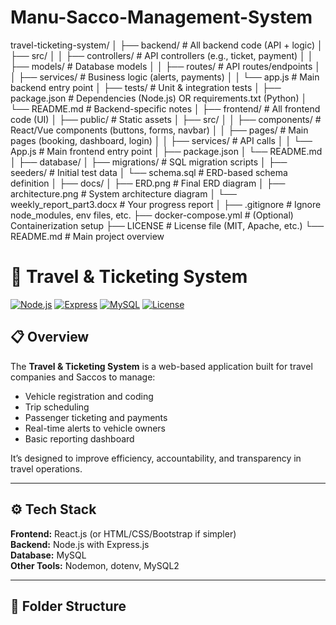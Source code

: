 # Manu-Sacco-Management-System
travel-ticketing-system/
│
├── backend/                  # All backend code (API + logic)
│   ├── src/
│   │   ├── controllers/      # API controllers (e.g., ticket, payment)
│   │   ├── models/           # Database models
│   │   ├── routes/           # API routes/endpoints
│   │   ├── services/         # Business logic (alerts, payments)
│   │   └── app.js            # Main backend entry point
│   ├── tests/                # Unit & integration tests
│   ├── package.json          # Dependencies (Node.js) OR requirements.txt (Python)
│   └── README.md             # Backend-specific notes
│
├── frontend/                 # All frontend code (UI)
│   ├── public/               # Static assets
│   ├── src/
│   │   ├── components/       # React/Vue components (buttons, forms, navbar)
│   │   ├── pages/            # Main pages (booking, dashboard, login)
│   │   ├── services/         # API calls
│   │   └── App.js            # Main frontend entry point
│   ├── package.json
│   └── README.md
│
├── database/
│   ├── migrations/           # SQL migration scripts
│   ├── seeders/              # Initial test data
│   └── schema.sql            # ERD-based schema definition
│
├── docs/
│   ├── ERD.png               # Final ERD diagram
│   ├── architecture.png      # System architecture diagram
│   └── weekly_report_part3.docx  # Your progress report
│
├── .gitignore                # Ignore node_modules, env files, etc.
├── docker-compose.yml        # (Optional) Containerization setup
├── LICENSE                   # License file (MIT, Apache, etc.)
└── README.md                 # Main project overview
# 🚌 Travel & Ticketing System

[![Node.js](https://img.shields.io/badge/Node.js-18.x-green.svg)](https://nodejs.org/)
[![Express](https://img.shields.io/badge/Express.js-4.x-lightgrey.svg)](https://expressjs.com/)
[![MySQL](https://img.shields.io/badge/MySQL-8.x-blue.svg)](https://www.mysql.com/)
[![License](https://img.shields.io/badge/License-MIT-yellow.svg)](LICENSE)

## 📋 Overview
The **Travel & Ticketing System** is a web-based application built for travel companies and Saccos to manage:
- Vehicle registration and coding  
- Trip scheduling  
- Passenger ticketing and payments  
- Real-time alerts to vehicle owners  
- Basic reporting dashboard  

It’s designed to improve efficiency, accountability, and transparency in travel operations.

---

## ⚙️ Tech Stack

**Frontend:** React.js (or HTML/CSS/Bootstrap if simpler)  
**Backend:** Node.js with Express.js  
**Database:** MySQL  
**Other Tools:** Nodemon, dotenv, MySQL2  

---

## 📁 Folder Structure


